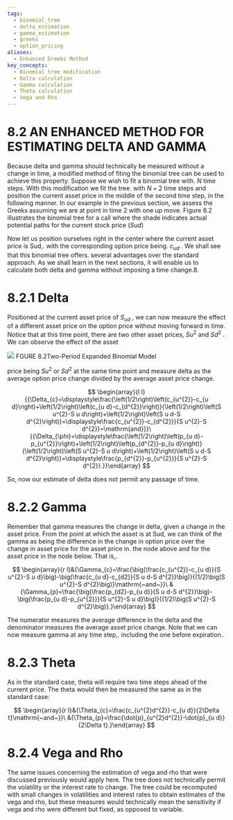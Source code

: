 ```yaml
---
tags:
  - binomial_tree
  - delta_estimation
  - gamma_estimation
  - greeks
  - option_pricing
aliases:
  - Enhanced Greeks Method
key_concepts:
  - Binomial tree modification
  - Delta calculation
  - Gamma calculation
  - Theta calculation
  - Vega and Rho
---
```


# 8.2 AN ENHANCED METHOD FOR ESTIMATING DELTA AND GAMMA

Because delta and gamma should technically be measured without a change in time, a modified method of fiting the binomial tree can be used to achieve this property. Suppose we wish to fit a binomial tree with. $N$ time steps. With this modification we fit the tree. with $N+2$ time steps and position the current asset price in the middle of the second time step, in the following manner. In our example in the previous section, we assess the Greeks assuming we are at point in time 2 with one up move. Figure 8.2 illustrates the binomial tree for a call where the shade indicates actual potential paths for the current stock price $(S u d)$

Now let us position ourselves right in the center where the current asset price is Sud,. with the corresponding option price being. $c_{u d}$ . We shall see that this binomial tree offers. several advantages over the standard approach. As we shall learn in the next sections, it will enable us to calculate both delta and gamma without imposing a time change.8.

# 8.2.1 Delta

Positioned at the current asset price of $S_{u d}$ , we can now measure the effect of a different asset price on the option price without moving forward in time. Notice that at this time point, there are two other asset prices, $S u^{2}$ and $S d^{2}$ . We can observe the effect of the asset

![](d1315db585645b0925f6becad3e06316bae1cd3bd2d44020b091c0ef0c8ae0af.jpg)
FGURE 8.2Two-Period Expanded Binomial Model

price being $S u^{2}$ or $S d^{2}$ at the same time point and measure delta as the average option price change divided by the average asset price change.

$$
\begin{array}{l l}{{\Delta_{c}=\displaystyle\frac{\left(1/2\right)\left(c_{u^{2}}-c_{u d}\right)+\left(1/2\right)\left(c_{u d}-c_{d^{2}}\right)}{\left(1/2\right)\left(S u^{2}-S u d\right)+\left(1/2\right)\left(S u d-S d^{2}\right)}=\displaystyle\frac{c_{u^{2}}-c_{d^{2}}}{S u^{2}-S d^{2}}~\mathrm{and}}}\ {{\Delta_{\phi}=\displaystyle\frac{\left(1/2\right)\left(p_{u d}-p_{u^{2}}\right)+\left(1/2\right)\left(p_{d^{2}}-p_{u d}\right)}{\left(1/2\right)\left(S u^{2}-S u d\right)+\left(1/2\right)\left(S u d-S d^{2}\right)}=\displaystyle\frac{p_{d^{2}}-p_{u^{2}}}{S u^{2}-S d^{2}}.}}\end{array}
$$

So, now our estimate of delta does not permit any passage of time.

# 8.2.2 Gamma

Remember that gamma measures the change in delta, given a change in the asset price. From the point at which the asset is at Sud, we can think of the gamma as being the difference in the change in option price over the change in asset price for the asset price in. the node above and for the asset price in the node below. That is,.

$$
\begin{array}{r l}&{\Gamma_{c}=\frac{\big(\frac{c_{u^{2}}-c_{u d}}{S u^{2}-S u d}\big)-\big(\frac{c_{u d}-c_{d2}}{S u d-S d^{2}}\big)}{(1/2)\big(S u^{2}-S d^{2}\big)}\mathrm{~and~}}\ &{\Gamma_{p}=\frac{\big(\frac{p_{d2}-p_{u d}}{S u d-S d^{2}}\big)-\big(\frac{p_{u d}-p_{u^{2}}}{S u^{2}-S u d}\big)}{(1/2)\big(S u^{2}-S d^{2}\big)}.}\end{array}
$$

The numerator measures the average difference in the delta and the denominator measures the average asset price change. Note that we can now measure gamma at any time step,. including the one before expiration..

# 8.2.3 Theta

As in the standard case, theta will require two time steps ahead of the current price. The theta would then be measured the same as in the standard case:

$$
\begin{array}{r l}&{\Theta_{c}=\frac{c_{u^{2}d^{2}}-c_{u d}}{2\Delta t}\mathrm{~and~}}\ &{\Theta_{p}=\frac{\dot{p}_{u^{2}d^{2}}-\dot{p}_{u d}}{2\Delta t}.}\end{array}
$$

# 8.2.4 Vega and Rho

The same issues concerning the estimation of vega and rho that were discussed previously would apply here. The tree does not technically permit the volatility or the interest rate to change. The tree could be recomputed with small changes in volatilities and interest rates to obtain estimates of the vega and rho, but these measures would technically mean the sensitivity if vega and rho were different but fixed, as opposed to variable.
